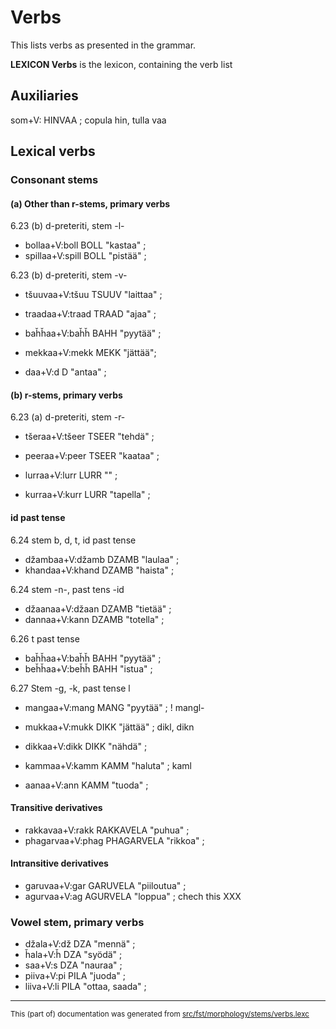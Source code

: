 # Verbs
This lists verbs as presented in the grammar.

**LEXICON Verbs** is the lexicon, containing the verb list

## Auxiliaries

som+V: HINVAA ; copula hin, tulla vaa

## Lexical verbs

### Consonant stems

#### (a) Other than r-stems, primary verbs

6.23 (b) d-preteriti, stem -l-
* bollaa+V:boll BOLL "kastaa" ; 
* spillaa+V:spill BOLL "pistää" ;

6.23 (b) d-preteriti, stem -v-
* tšuuvaa+V:tšuu TSUUV "laittaa" ;

* traadaa+V:traad TRAAD "ajaa" ;

* baȟȟaa+V:baȟȟ BAHH "pyytää" ;

* mekkaa+V:mekk MEKK "jättää";

* daa+V:d D "antaa" ;

#### (b) r-stems, primary verbs

6.23 (a) d-preteriti, stem -r-
* tšeraa+V:tšeer TSEER "tehdä" ;
* peeraa+V:peer TSEER "kaataa" ;

* lurraa+V:lurr LURR "" ;
* kurraa+V:kurr LURR "tapella" ;

#### id past tense
6.24 stem b, d, t, id past tense
* džambaa+V:džamb DZAMB "laulaa" ;
* khandaa+V:khand DZAMB "haista" ;

6.24 stem -n-, past tens -id
* džaanaa+V:džaan DZAMB "tietää" ;
* dannaa+V:kann DZAMB "totella" ;

6.26 t past tense

* baȟȟaa+V:baȟȟ BAHH "pyytää" ;
* beȟȟaa+V:beȟȟ BAHH "istua" ;

6.27 Stem -g, -k, past tense l
* mangaa+V:mang MANG "pyytää" ; ! mangl-

* mukkaa+V:mukk DIKK "jättää" ; dikl, dikn
* dikkaa+V:dikk DIKK "nähdä" ;

* kammaa+V:kamm KAMM "haluta" ; kaml
* aanaa+V:ann KAMM "tuoda" ;

#### Transitive derivatives

* rakkavaa+V:rakk RAKKAVELA "puhua" ;
* phagarvaa+V:phag PHAGARVELA "rikkoa" ;

#### Intransitive derivatives

* garuvaa+V:gar GARUVELA "piiloutua" ;
* agurvaa+V:ag AGURVELA "loppua" ; chech this XXX

### Vowel stem, primary verbs

* džala+V:dž DZA "mennä" ;
* ȟala+V:ȟ DZA "syödä" ;
* saa+V:s DZA "nauraa" ;
* piiva+V:pi PILA "juoda" ;
* liiva+V:li PILA "ottaa, saada" ;

* * *

<small>This (part of) documentation was generated from [src/fst/morphology/stems/verbs.lexc](https://github.com/giellalt/lang-rmf/blob/main/src/fst/morphology/stems/verbs.lexc)</small>

